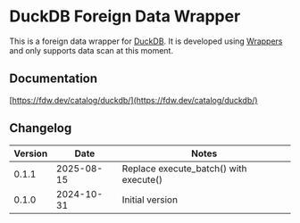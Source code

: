 # DuckDB Foreign Data Wrapper

This is a foreign data wrapper for [DuckDB](https://duckdb.org/). It is developed using [Wrappers](https://github.com/supabase/wrappers) and only supports data scan at this moment.

## Documentation

[https://fdw.dev/catalog/duckdb/](https://fdw.dev/catalog/duckdb/)

## Changelog

| Version | Date       | Notes                                                |
| ------- | ---------- | ---------------------------------------------------- |
| 0.1.1   | 2025-08-15 | Replace execute_batch() with execute()               |
| 0.1.0   | 2024-10-31 | Initial version                                      |

